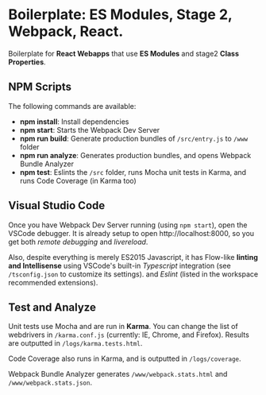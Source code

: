 # Boilerplate: ES Modules, Stage 2, Webpack, React.

Boilerplate for **React Webapps** that use **ES Modules** and stage2 **Class Properties**.


## NPM Scripts

The following commands are available:
 - **npm install**: Install dependencies
 - **npm start**: Starts the Webpack Dev Server
 - **npm run build**: Generate production bundles of `/src/entry.js` to `/www` folder
 - **npm run analyze**: Generates production bundles, and opens Webpack Bundle Analyzer
 - **npm test**: Eslints the `/src` folder, runs Mocha unit tests in Karma, and runs Code Coverage (in Karma too)


## Visual Studio Code

Once you have Webpack Dev Server running (using `npm start`), open the VSCode debugger.
It is already setup to open http://localhost:8000, so you get both *remote debugging* and *livereload*.

Also, despite everything is merely ES2015 Javascript, it has Flow-like **linting and Intellisense**
using VSCode's built-in *Typescript* integration (see `/tsconfig.json` to customize its settings).
and *Eslint* (listed in the workspace recommended extensions).


## Test and Analyze

Unit tests use Mocha and are run in **Karma**.
You can change the list of webdrivers in `/karma.conf.js` (currently: IE, Chrome, and Firefox).
Results are outputted in `/logs/karma.tests.html`.

Code Coverage also runs in Karma, and is outputted in `/logs/coverage`.

Webpack Bundle Analyzer generates `/www/webpack.stats.html` and `/www/webpack.stats.json`.

